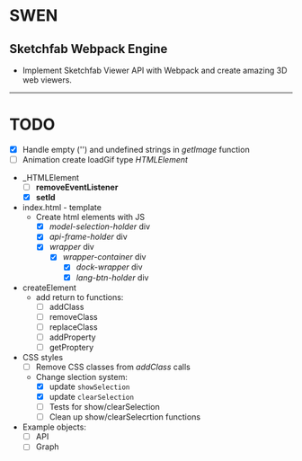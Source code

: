 # SWEN

## Sketchfab Webpack Engine

* Implement Sketchfab Viewer API with Webpack and create amazing 3D web viewers.

---

# TODO
* [x] Handle empty ('') and undefined strings in *getImage* function 
* [ ] Animation create loadGif type _HTMLElement_
* _HTMLElement 
  * [ ] **removeEventListener**
  * [x] **setId**
* index.html - template
  * Create html elements with JS
    * [x] *model-selection-holder* div
    * [X] *api-frame-holder* div
    * [x] *wrapper* div
      * [x] *wrapper-container* div
        * [x] *dock-wrapper* div
        * [x] *lang-btn-holder* div
* createElement
  * add return to functions:
    * [ ] addClass
    * [ ] removeClass
    * [ ] replaceClass
    * [ ] addProperty
    * [ ] getProptery
* CSS styles
  * [ ] Remove CSS classes from *addClass* calls
  * Change slection system:
    * [x] update ```showSelection```
    * [x] update ```clearSelection```
    * [ ] Tests for show/clearSelection
    * [ ] Clean up show/clearSelecrtion functions

* Example objects:
  * [ ] API
  * [ ] Graph 
